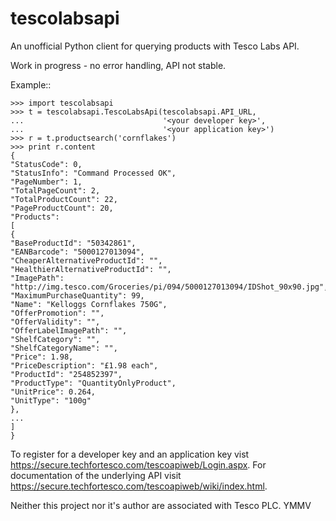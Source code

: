 # tescolabsapi
An unofficial Python client for querying products with Tesco Labs API.

Work in progress - no error handling, API not stable.

Example::

    >>> import tescolabsapi
    >>> t = tescolabsapi.TescoLabsApi(tescolabsapi.API_URL,
    ...                               '<your developer key>', 
    ...                               '<your application key>')
    >>> r = t.productsearch('cornflakes')
    >>> print r.content
    {
    "StatusCode": 0,
    "StatusInfo": "Command Processed OK",
    "PageNumber": 1,
    "TotalPageCount": 2,
    "TotalProductCount": 22,
    "PageProductCount": 20,
    "Products":
    [
    {
    "BaseProductId": "50342861",
    "EANBarcode": "5000127013094",
    "CheaperAlternativeProductId": "",
    "HealthierAlternativeProductId": "",
    "ImagePath": "http://img.tesco.com/Groceries/pi/094/5000127013094/IDShot_90x90.jpg",
    "MaximumPurchaseQuantity": 99,
    "Name": "Kelloggs Cornflakes 750G",
    "OfferPromotion": "",
    "OfferValidity": "",
    "OfferLabelImagePath": "",
    "ShelfCategory": "",
    "ShelfCategoryName": "",
    "Price": 1.98,
    "PriceDescription": "£1.98 each",
    "ProductId": "254852397",
    "ProductType": "QuantityOnlyProduct",
    "UnitPrice": 0.264,
    "UnitType": "100g"
    },
    ...
    ]
    }

To register for a developer key and an application key vist https://secure.techfortesco.com/tescoapiweb/Login.aspx. For documentation of the underlying API visit https://secure.techfortesco.com/tescoapiweb/wiki/index.html.

Neither this project nor it's author are associated with Tesco PLC. YMMV

